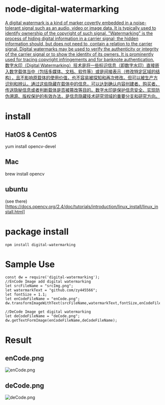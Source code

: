 # node-digital-watermarking
[A digital watermark is a kind of marker covertly embedded in a noise-tolerant signal such as an audio, video or image data. It is typically used to identify ownership of the copyright of such signal. "Watermarking" is the process of hiding digital information in a carrier signal; the hidden information should, but does not need to, contain a relation to the carrier signal. Digital watermarks may be used to verify the authenticity or integrity of the carrier signal or to show the identity of its owners. It is prominently used for tracing copyright infringements and for banknote authentication.](https://en.wikipedia.org/wiki/Digital_watermarking)
<br />
[数字水印（Digital Watermarking）技术是将一些标识信息（即数字水印）直接嵌入数字载体当中（包括多媒体、文档、软件等）或是间接表示（修改特定区域的结构），且不影响原载体的使用价值，也不容易被探知和再次修改。但可以被生产方识别和辨认。通过这些隐藏在载体中的信息，可以达到确认内容创建者、购买者、传送隐秘信息或者判断载体是否被篡改等目的。数字水印是保护信息安全、实现防伪溯源、版权保护的有效办法，是信息隐藏技术研究领域的重要分支和研究方向。](https://baike.baidu.com/item/%E6%95%B0%E5%AD%97%E6%B0%B4%E5%8D%B0/722667)

# install 
## HatOS & CentOS
yum install opencv-devel
## Mac
brew install opencv
## ubuntu
(see there)[https://docs.opencv.org/2.4/doc/tutorials/introduction/linux_install/linux_install.html]

# package install
```
npm install digital-watermarking
```

# Sample Use
```
const dw = require('digital-watermarking');
//EnCode Image add digital watermarking
let srcFileName = "srcImg.png";
let watermarkText = "github.com/zy445566";
let fontSize = 1.1;
let enCodeFileName = "enCode.png";
dw.transformImageWithText(srcFileName,watermarkText,fontSize,enCodeFileName);

//DeCode Image get digital watermarking
let deCodeFileName = "deCode.png";
dw.getTextFormImage(enCodeFileName,deCodeFileName);

```

# Result
## enCode.png
![enCode.png](https://raw.githubusercontent.com/zy445566/node-digital-watermarking/master/test/enCode.png)
## deCode.png
![deCode.png](https://raw.githubusercontent.com/zy445566/node-digital-watermarking/master/test/deCode.png)